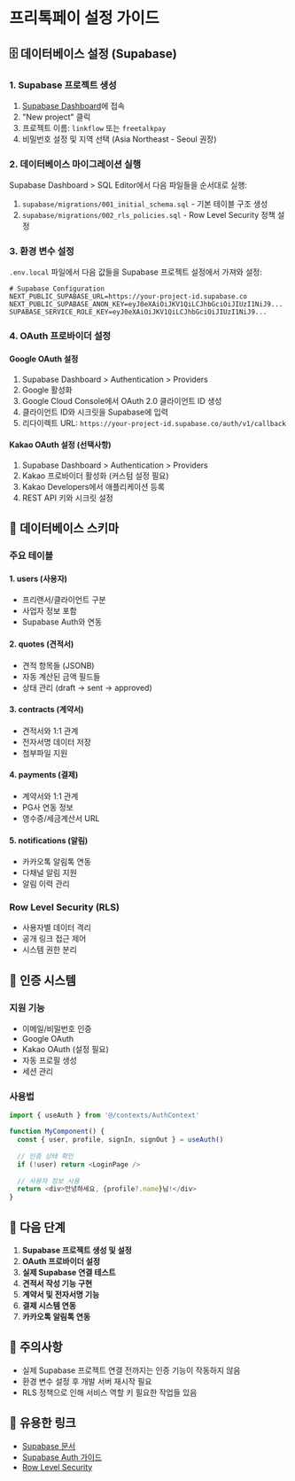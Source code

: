 # 프리톡페이 설정 가이드

## 🗄️ 데이터베이스 설정 (Supabase)

### 1. Supabase 프로젝트 생성

1. [Supabase Dashboard](https://supabase.com/dashboard)에 접속
2. "New project" 클릭
3. 프로젝트 이름: `linkflow` 또는 `freetalkpay`
4. 비밀번호 설정 및 지역 선택 (Asia Northeast - Seoul 권장)

### 2. 데이터베이스 마이그레이션 실행

Supabase Dashboard > SQL Editor에서 다음 파일들을 순서대로 실행:

1. `supabase/migrations/001_initial_schema.sql` - 기본 테이블 구조 생성
2. `supabase/migrations/002_rls_policies.sql` - Row Level Security 정책 설정

### 3. 환경 변수 설정

`.env.local` 파일에서 다음 값들을 Supabase 프로젝트 설정에서 가져와 설정:

```env
# Supabase Configuration
NEXT_PUBLIC_SUPABASE_URL=https://your-project-id.supabase.co
NEXT_PUBLIC_SUPABASE_ANON_KEY=eyJ0eXAiOiJKV1QiLCJhbGciOiJIUzI1NiJ9...
SUPABASE_SERVICE_ROLE_KEY=eyJ0eXAiOiJKV1QiLCJhbGciOiJIUzI1NiJ9...
```

### 4. OAuth 프로바이더 설정

#### Google OAuth 설정
1. Supabase Dashboard > Authentication > Providers
2. Google 활성화
3. Google Cloud Console에서 OAuth 2.0 클라이언트 ID 생성
4. 클라이언트 ID와 시크릿을 Supabase에 입력
5. 리다이렉트 URL: `https://your-project-id.supabase.co/auth/v1/callback`

#### Kakao OAuth 설정 (선택사항)
1. Supabase Dashboard > Authentication > Providers
2. Kakao 프로바이더 활성화 (커스텀 설정 필요)
3. Kakao Developers에서 애플리케이션 등록
4. REST API 키와 시크릿 설정

## 🔧 데이터베이스 스키마

### 주요 테이블

#### 1. users (사용자)
- 프리랜서/클라이언트 구분
- 사업자 정보 포함
- Supabase Auth와 연동

#### 2. quotes (견적서)
- 견적 항목들 (JSONB)
- 자동 계산된 금액 필드들
- 상태 관리 (draft → sent → approved)

#### 3. contracts (계약서)
- 견적서와 1:1 관계
- 전자서명 데이터 저장
- 첨부파일 지원

#### 4. payments (결제)
- 계약서와 1:1 관계
- PG사 연동 정보
- 영수증/세금계산서 URL

#### 5. notifications (알림)
- 카카오톡 알림톡 연동
- 다채널 알림 지원
- 알림 이력 관리

### Row Level Security (RLS)

- 사용자별 데이터 격리
- 공개 링크 접근 제어
- 시스템 권한 분리

## 🔐 인증 시스템

### 지원 기능

- 이메일/비밀번호 인증
- Google OAuth
- Kakao OAuth (설정 필요)
- 자동 프로필 생성
- 세션 관리

### 사용법

```typescript
import { useAuth } from '@/contexts/AuthContext'

function MyComponent() {
  const { user, profile, signIn, signOut } = useAuth()
  
  // 인증 상태 확인
  if (!user) return <LoginPage />
  
  // 사용자 정보 사용
  return <div>안녕하세요, {profile?.name}님!</div>
}
```

## 🚦 다음 단계

1. **Supabase 프로젝트 생성 및 설정**
2. **OAuth 프로바이더 설정**
3. **실제 Supabase 연결 테스트**
4. **견적서 작성 기능 구현**
5. **계약서 및 전자서명 기능**
6. **결제 시스템 연동**
7. **카카오톡 알림톡 연동**

## 📝 주의사항

- 실제 Supabase 프로젝트 연결 전까지는 인증 기능이 작동하지 않음
- 환경 변수 설정 후 개발 서버 재시작 필요
- RLS 정책으로 인해 서비스 역할 키 필요한 작업들 있음

## 🔗 유용한 링크

- [Supabase 문서](https://supabase.com/docs)
- [Supabase Auth 가이드](https://supabase.com/docs/guides/auth)
- [Row Level Security](https://supabase.com/docs/guides/auth/row-level-security)

